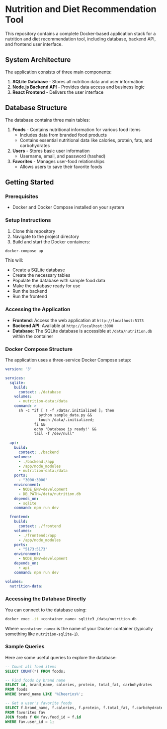 # Nutrition and Diet Recommendation Tool

This repository contains a complete Docker-based application stack for a nutrition and diet recommendation tool, including database, backend API, and frontend user interface.

## System Architecture

The application consists of three main components:

1. **SQLite Database** - Stores all nutrition data and user information
2. **Node.js Backend API** - Provides data access and business logic
3. **React Frontend** - Delivers the user interface

## Database Structure

The database contains three main tables:

1. **Foods** - Contains nutritional information for various food items
   - Includes data from branded food products
   - Contains essential nutritional data like calories, protein, fats, and carbohydrates
2. **Users** - Stores basic user information
   - Username, email, and password (hashed)
3. **Favorites** - Manages user-food relationships
   - Allows users to save their favorite foods

## Getting Started

### Prerequisites

- Docker and Docker Compose installed on your system

### Setup Instructions

1. Clone this repository
2. Navigate to the project directory
3. Build and start the Docker containers:

```bash
docker-compose up
```

This will:
- Create a SQLite database
- Create the necessary tables
- Populate the database with sample food data
- Make the database ready for use
- Run the backend
- Run the frontend

### Accessing the Application

- **Frontend**: Access the web application at `http://localhost:5173`
- **Backend API**: Available at `http://localhost:3000`
- **Database**: The SQLite database is accessible at `/data/nutrition.db` within the container

### Docker Compose Structure

The application uses a three-service Docker Compose setup:

```yaml
version: '3'

services:
  sqlite:
    build:
      context: ./database
    volumes:
      - nutrition-data:/data
    command: >
      sh -c "if [ ! -f /data/.initialized ]; then
               python sample_data.py &&
               touch /data/.initialized;
             fi &&
             echo 'Database is ready!' &&
             tail -f /dev/null"
  
  api:
    build:
      context: ./backend
    volumes:
      - ./backend:/app
      - /app/node_modules
      - nutrition-data:/data
    ports:
      - "3000:3000"
    environment:
      - NODE_ENV=development
      - DB_PATH=/data/nutrition.db
    depends_on:
      - sqlite
    command: npm run dev

  frontend:
    build:
      context: ./frontend
    volumes:
      - ./frontend:/app
      - /app/node_modules
    ports:
      - "5173:5173"
    environment:
      - NODE_ENV=development
    depends_on:
      - api
    command: npm run dev

volumes:
  nutrition-data:
```

### Accessing the Database Directly

You can connect to the database using:

```bash
docker exec -it <container_name> sqlite3 /data/nutrition.db
```

Where `<container_name>` is the name of your Docker container (typically something like `nutrition-sqlite-1`).

### Sample Queries

Here are some useful queries to explore the database:

```sql
-- Count all food items
SELECT COUNT(*) FROM foods;

-- Find foods by brand name
SELECT id, brand_name, calories, protein, total_fat, carbohydrates 
FROM foods 
WHERE brand_name LIKE '%Cheerios%';

-- Get a user's favorite foods
SELECT f.brand_name, f.calories, f.protein, f.total_fat, f.carbohydrates
FROM favorites fav
JOIN foods f ON fav.food_id = f.id
WHERE fav.user_id = 1;
```

